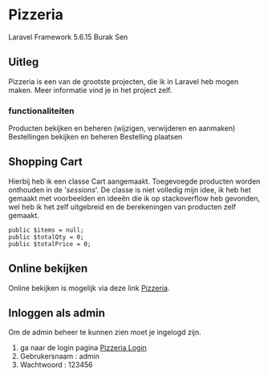 # Pizzeria 
Laravel Framework 5.6.15
Burak Sen

## Uitleg
Pizzeria is een van de grootste projecten, die ik in Laravel heb mogen maken.
Meer informatie vind je in het project zelf.

### functionaliteiten
Producten bekijken en beheren (wijzigen, verwijderen en aanmaken)
Bestellingen bekijken en beheren
Bestelling plaatsen

## Shopping Cart
Hierbij heb ik een classe Cart aangemaakt. Toegevoegde producten worden onthouden in de '*sessions*'. De classe is niet volledig mijn idee, ik heb het gemaakt met voorbeelden en ideeën die ik op stackoverflow heb gevonden, wel heb ik het zelf uitgebreid en de berekeningen van producten zelf gemaakt.


```
public $items = null;
public $totalQty = 0;
public $totalPrice = 0;
```


## Online bekijken
Online bekijken is mogelijk via deze link [Pizzeria](http://pizzeria.bsenn.nl/).

## Inloggen als admin
Om de admin beheer te kunnen zien moet je ingelogd zijn. 

1) ga naar de login pagina [Pizzeria Login](http://pizzeria.bsenn.nl/login)
2) Gebrukersnaam : admin
3) Wachtwoord : 123456
